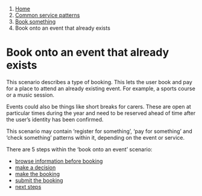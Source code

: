 1.  [Home](/docs/core/contents)
2.	[Common service patterns](/docs/core/common-service-patterns/overview)
3.  [Book something](/docs/core/common-service-patterns/service-patterns/book-something/overview.md)
4.  Book onto an event that already exists

# Book onto an event that already exists
This scenario describes a type of booking. This lets the user book and pay for a place to attend an already existing event. For example, a sports course or a music session.

Events could also be things like short breaks for carers. These are open at particular times during the year and need to be reserved ahead of time after the user’s identity has been confirmed. 

This scenario may contain ‘register for something’, ‘pay for something’ and ‘check something’ patterns within it, depending on the event or service.

There are 5 steps within the ‘book onto an event’ scenario: 

* [browse information before booking](/docs/core/common-service-patterns/service-patterns/book-something/book-onto-an-event-that-already-exists/overview)
* [make a decision](/docs/core/common-service-patterns/service-patterns/book-something/book-onto-an-event-that-already-exists/)
* [make the booking](/docs/core/common-service-patterns/service-patterns/book-something/book-onto-an-event-that-already-exists/making-a-booking)
* [submit the booking](/docs/core/common-service-patterns/service-patterns/book-something/book-onto-an-event-that-already-exists/submitting-a-booking)
* [next steps](/docs/core/common-service-patterns/service-patterns/book-something/book-onto-an-event-that-already-exists/next-steps)
